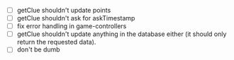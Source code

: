 - [ ] getClue shouldn't update points
- [ ] getClue shouldn't ask for askTimestamp
- [ ] fix error handling in game-controllers
- [ ] getClue shouldn't update anything in the database either (it should only return the requested data).
- [ ] don't be dumb
